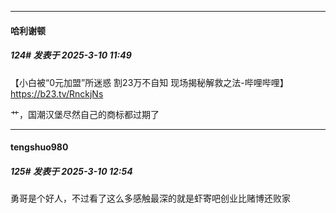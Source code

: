 ﻿
*****

####  哈利谢顿  
##### 124#       发表于 2025-3-10 11:49

【小白被“0元加盟”所迷惑 割23万不自知 现场揭秘解救之法-哔哩哔哩】 https://b23.tv/RnckjNs

艹，国潮汉堡尽然自己的商标都过期了


*****

####  tengshuo980  
##### 125#       发表于 2025-3-10 12:54

勇哥是个好人，不过看了这么多感触最深的就是虾寄吧创业比赌博还败家

